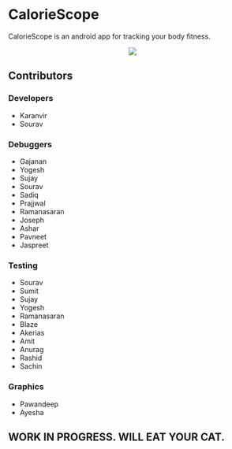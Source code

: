 # CalorieScope
CalorieScope is an android app for tracking your body fitness.

<p align="center">
  <img src="https://raw.githubusercontent.com/kvsjxd/kvsjxd.github.io/master/assets/images/CalorieScope.png">
</p>

## Contributors

### Developers
* Karanvir
* Sourav
### Debuggers
* Gajanan
* Yogesh
* Sujay
* Sourav
* Sadiq
* Prajjwal
* Ramanasaran
* Joseph
* Ashar
* Pavneet
* Jaspreet
### Testing
* Sourav
* Sumit
* Sujay
* Yogesh
* Ramanasaran
* Blaze
* Akerias
* Amit
* Anurag
* Rashid
* Sachin
### Graphics
* Pawandeep
* Ayesha

## WORK IN PROGRESS. WILL EAT YOUR CAT.
